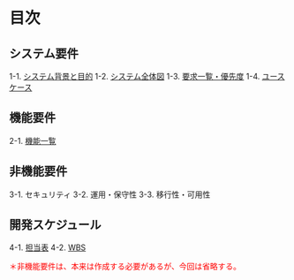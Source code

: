 # 目次

## システム要件
1-1. [システム背景と目的](システム要件.md)
1-2. [システム全体図](システム全体図.md)
1-3. [要求一覧・優先度](要求一覧・優先度.md)
1-4. [ユースケース](ユースケース.md)

## 機能要件
2-1. [機能一覧](機能一覧.md)

## 非機能要件 
3-1. セキュリティ
3-2. 運用・保守性
3-3. 移行性・可用性

## 開発スケジュール
4-1. [担当表](担当表.md)
4-2. [WBS](WBS.md)


<p style="color:red">＊非機能要件は、本来は作成する必要があるが、今回は省略する。</p>